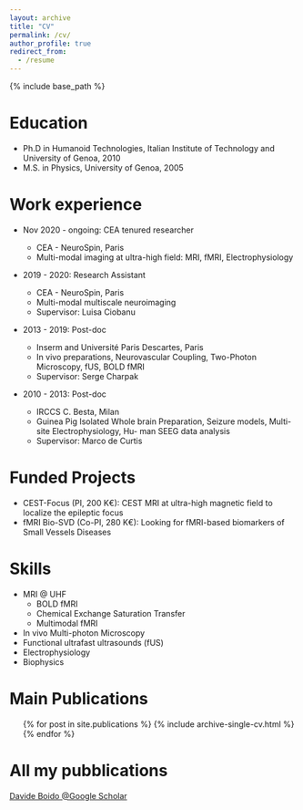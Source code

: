 ```yaml
---
layout: archive
title: "CV"
permalink: /cv/
author_profile: true
redirect_from:
  - /resume
---
```


{% include base_path %}

Education
======
* Ph.D in Humanoid Technologies, Italian Institute of Technology and University of Genoa, 2010
* M.S. in Physics, University of Genoa, 2005


Work experience
======
* Nov 2020 - ongoing: CEA tenured researcher 
  * CEA - NeuroSpin, Paris
  * Multi-modal imaging at ultra-high field: MRI, fMRI, Electrophysiology

* 2019 - 2020: Research Assistant
  * CEA - NeuroSpin, Paris
  * Multi-modal multiscale neuroimaging
  * Supervisor: Luisa Ciobanu

* 2013 - 2019: Post-doc
  * Inserm and Université Paris Descartes, Paris
  * In vivo preparations, Neurovascular Coupling, Two-Photon Microscopy, fUS, BOLD fMRI
  * Supervisor: Serge Charpak

* 2010 - 2013: Post-doc
  * IRCCS C. Besta, Milan
  * Guinea Pig Isolated Whole brain Preparation, Seizure models, Multi-site Electrophysiology, Hu- man SEEG data analysis
  * Supervisor: Marco de Curtis
  
  
Funded Projects
===============
* CEST-Focus (PI, 200 K€): CEST MRI at ultra-high magnetic field to localize the epileptic focus
* fMRI Bio-SVD (Co-PI, 280 K€): Looking for fMRI-based biomarkers of Small Vessels Diseases 



Skills
======
* MRI @ UHF
  * BOLD fMRI
  * Chemical Exchange Saturation Transfer
  * Multimodal fMRI
* In vivo Multi-photon Microscopy
* Functional ultrafast ultrasounds (fUS)
* Electrophysiology
* Biophysics

Main Publications
======
  <ul>{% for post in site.publications %}
    {% include archive-single-cv.html %}
  {% endfor %}</ul>
  
All my pubblications
=====
[Davide Boido @Google Scholar](https://scholar.google.com/citations?user=uTYco8UAAAAJ&hl=en)

